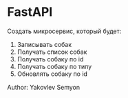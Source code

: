 # FastAPI
Создать микросервис, который будет:
1. Записывать собак
2. Получать список собак
3. Получать собаку по id
4. Получать собаку по типу
5. Обновлять собаку по id

Author: Yakovlev Semyon
